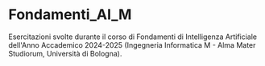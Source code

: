 # Fondamenti_AI_M
Esercitazioni svolte durante il corso di Fondamenti di Intelligenza Artificiale dell'Anno Accademico 2024-2025 (Ingegneria Informatica M - Alma Mater Studiorum, Università di Bologna).
